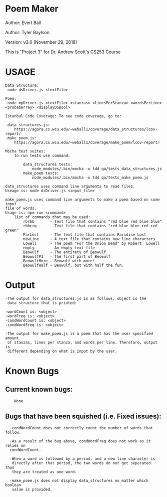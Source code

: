 # Poem Maker
Author: Evert Ball 

Author: Tyler Baylson

Version: v3.0 (November 29, 2018)

This is "Project 3" for Dr. Andrew Scott's CS253 Course


# USAGE
    Data Structure:
    -node dsDriver.js <textFile>
    
    Poem:
    -node mpDriver.js <textFile> <stanzas> <linesPerStanza> <wordsPerLine> <probabArray> <displayDSBool>

    Istanbul Code Coverage: To see code coverage, go to:
    
    -data_structures.js:
        https://agora.cs.wcu.edu/~weball1/coverage/data_structures/lcov-report/
    -make_poem.js:
        https://agora.cs.wcu.edu/~weball1/coverage/make_poem/lcov-report/
    
    Mocha test suites:
        to run tests use command:
            
            data_structures tests:
                node_modules/.bin/mocha -u tdd qa/tests_data_structures.js
            make_poem tests:
                node_modules/.bin/mocha -u tdd qa/tests_make_poem.js

    data_structures uses command line arguments to read files.
    Useage is: node dsDriver.js <input_file>

    make_poem.js uses command line arguments to make a poem based on some input
    file of words.
    Usage is: npm run <command>
        list of commands that may be used:
            rbrbb       - Text file that contains "red blue red blue blue"
            rbbrrg      - Text file that contains "red blue blue red red green"
            ParLost     - The text file that contains Paridise Lost
            newLine     - A text file that contains new line characters
            Lowell      - The poem "For the Union Dead" by Robert  Lowell
            empty       - An empty text file
            Beowulf     - The entirety of Beowulf
            BeowulfP1   - The first part of Beowulf
            BeowulfMore - Beowulf with more!
            BeowulfHalf - Beowulf, but with half the fun.

# Output

    -The output for data_structures.js is as follows, object is the 
     data structure that is printed:
    
    -wordCount is: <object>
    -wordFreq is: <object>
    -condWordCount is: <object>
    -condWordFreq is: <object>

    -The output for make_poem.js is a poem that has the user specified amount
     of stanzas, lines per stanza, and words per line. Therefore, output is
     different depending on what is input by the user.

# Known Bugs
    
## Current known bugs:
        None

## Bugs that have been squished (i.e. Fixed issues):
      
      -condWordCount does not correctly count the number of words that follow.
      
      -As a result of the bug above, condWordFreq does not work as it relies on
      condWordCount.

      -When a word is followed by a period, and a new line character is
       directly after that period, the two words do not get seperated. Thus
       they are treated as one word.
      
      -make_poem.js does not display data_structures no matter which boolean
       value is provided.
